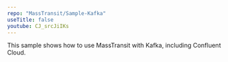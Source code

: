 ```yaml
---
repo: "MassTransit/Sample-Kafka"
useTitle: false
youtube: CJ_srcJiIKs
---
```


This sample shows how to use MassTransit with Kafka, including Confluent Cloud.
